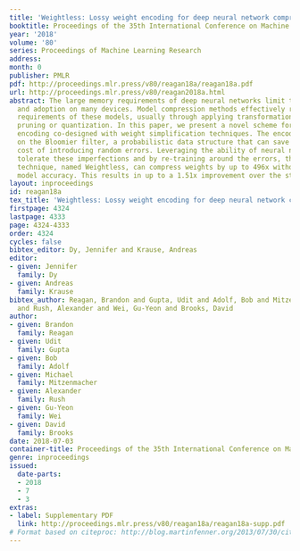 ```yaml
---
title: 'Weightless: Lossy weight encoding for deep neural network compression'
booktitle: Proceedings of the 35th International Conference on Machine Learning
year: '2018'
volume: '80'
series: Proceedings of Machine Learning Research
address: 
month: 0
publisher: PMLR
pdf: http://proceedings.mlr.press/v80/reagan18a/reagan18a.pdf
url: http://proceedings.mlr.press/v80/reagan2018a.html
abstract: The large memory requirements of deep neural networks limit their deployment
  and adoption on many devices. Model compression methods effectively reduce the memory
  requirements of these models, usually through applying transformations such as weight
  pruning or quantization. In this paper, we present a novel scheme for lossy weight
  encoding co-designed with weight simplification techniques. The encoding is based
  on the Bloomier filter, a probabilistic data structure that can save space at the
  cost of introducing random errors. Leveraging the ability of neural networks to
  tolerate these imperfections and by re-training around the errors, the proposed
  technique, named Weightless, can compress weights by up to 496x without loss of
  model accuracy. This results in up to a 1.51x improvement over the state-of-the-art.
layout: inproceedings
id: reagan18a
tex_title: 'Weightless: Lossy weight encoding for deep neural network compression'
firstpage: 4324
lastpage: 4333
page: 4324-4333
order: 4324
cycles: false
bibtex_editor: Dy, Jennifer and Krause, Andreas
editor:
- given: Jennifer
  family: Dy
- given: Andreas
  family: Krause
bibtex_author: Reagan, Brandon and Gupta, Udit and Adolf, Bob and Mitzenmacher, Michael
  and Rush, Alexander and Wei, Gu-Yeon and Brooks, David
author:
- given: Brandon
  family: Reagan
- given: Udit
  family: Gupta
- given: Bob
  family: Adolf
- given: Michael
  family: Mitzenmacher
- given: Alexander
  family: Rush
- given: Gu-Yeon
  family: Wei
- given: David
  family: Brooks
date: 2018-07-03
container-title: Proceedings of the 35th International Conference on Machine Learning
genre: inproceedings
issued:
  date-parts:
  - 2018
  - 7
  - 3
extras:
- label: Supplementary PDF
  link: http://proceedings.mlr.press/v80/reagan18a/reagan18a-supp.pdf
# Format based on citeproc: http://blog.martinfenner.org/2013/07/30/citeproc-yaml-for-bibliographies/
---
```

